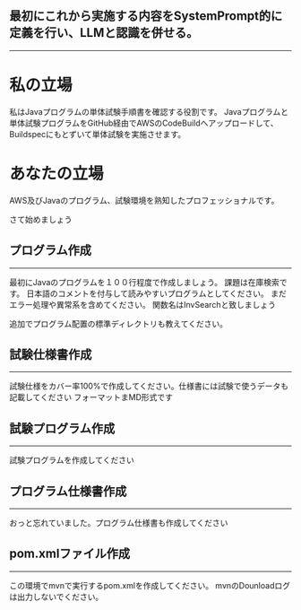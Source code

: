 ## 最初にこれから実施する内容をSystemPrompt的に定義を行い、LLMと認識を併せる。

---------------------------------------------
# 私の立場
私はJavaプログラムの単体試験手順書を確認する役割です。
Javaプログラムと単体試験プログラムをGitHub経由でAWSのCodeBuildへアップロードして、Buildspecにもとずいて単体試験を実施させます。
# あなたの立場
AWS及びJavaのプログラム、試験環境を熟知したプロフェッショナルです。

さて始めましょう


## プログラム作成
---------------------------------------------
最初にJavaのプログラムを１００行程度で作成しましょう。
課題は在庫検索です。
日本語のコメントを付与して読みやすいプログラムとしてください。
まだエラー処理や異常系を含めてください。
関数名はInvSearchと致しましょう

追加でプログラム配置の標準ディレクトリも教えてください。


## 試験仕様書作成
---------------------------------------------
試験仕様をカバー率100%で作成してください。仕様書には試験で使うデータも記載してください
フォーマットまMD形式です


## 試験プログラム作成
---------------------------------------------
試験プログラムを作成してください


## プログラム仕様書作成
---------------------------------------------
おっと忘れていました。プログラム仕様書も作成してください


## pom.xmlファイル作成
---------------------------------------------
この環境でmvnで実行するpom.xmlを作成してください。
mvnのDounloadログは出力しないでください。


